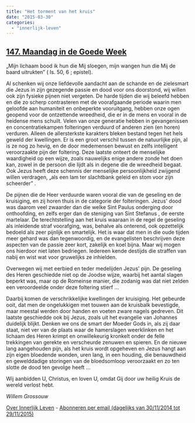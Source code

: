 ```yaml
---
title: "Het torment van het kruis"
date: "2015-03-30"
categories: 
  - "innerlijk-leven"
---
```


## [147\. Maandag in de Goede Week](http://ift.tt/1G6v2vs)

„Mijn lichaam bood ik hun die Mij sloegen, mijn wangen hun die Mij de baard uitrukten” ( Is. 50, 6 ; epistel).

Al schenken wij onze liefdevolle aandacht aan de schande en de zielesmart die Jezus in zijn gezegende passie en dood voor ons doorstond, wij willen ook zijn fysieke pijnen niet vergeten. De harde tijden die wij beleefd hebben en die zo scherp contrasteren met de voorafgaande periode waarin men geloofde aan humaniteit en onbeperkte vooruitgang, hebben onze ogen geopend voor de ontzettende wreedheid, die er in de mens en vooral in de heidense mens schuilt. Velen van onze generatie hebben in gevangenissen en concentratiekampen folteringen verduurd of anderen zien (en horen) verduren. Alleen de allersterkste karakters bleken bestand tegen het hels geweld der kwellingen. Er is een groot verschil tussen de natuurlijke pijn, al is ze nog zo hevig, en de door medemensen bewust en zelfs intelligent veroorzaakte pijn der foltering. Deze laatste onteert de menselijke waardigheid op een wijze, zoals nauwelijks enige andere zonde het doen kan, zowel in de persoon die lijdt als in degene die de wreedheid begaat. Ook Jezus heeft deze schennis der menselijke persoonlijkheid zwijgend willen verdragen, „als een lam ter slachtbank geleid en stom voor zijn scheerder” .

De pijnen die de Heer verduurde waren vooral die van de geseling en de kruisiging, en zij horen thuis in de categorie der folteringen. Jezus' dood was daarom veel zwaarder dan die welke Sint Paulus onderging door onthoofding, en zelfs erger dan de steniging van Sint Stefanus , de eerste martelaar. De terechtstelling aan het kruis waaraan in de regel de geseling als inleidende straf voorafging, was, behalve als onterend, ook opzettelijk bedoeld als zeer pijnlijk en smartelijk. Het is waar dat men in die oude tijden meer gehard was dan tegenwoordig, en de evangelisten beschrijven deze aspecten van de passie zeer kort, zakelijk en koel bijna. Maar wij mogen ons hierdoor niet laten bedriegen. Iedereen kende destijds die straffen van nabij en wist wat voor gruwelijks ze inhielden.

Overwegen wij met eerbied en teder medelijden Jezus' pijn. De geseling des Heren geschiedde niet op de Joodse wijze, waarbij het aantal slagen beperkt was, maar op de Romeinse manier, die zodanig was dat niet zelden een veroordeelde onder deze foltering stierf …

Daarbij komen de verschrikkelijke kwellingen der kruisiging. Het gebeurde ooit, dat men de ongelukkigen met touwen aan de kruisbalk bevestigde, maar meestal werden door handen en voeten zware nagels gedreven. Dit laatste geschiedde ook bij Jezus, zoals uit het evangelie van Johannes duidelijk blijkt. Denken we ons de smart der Moeder Gods in, als zij daar staat, niet ver van de plaats waar de hamerslagen weerklinken en het lichaam des Heren krimpt en onwillekeurig kronkelt onder de felle trekkingen van gerekte en verscheurde zenuwen en spieren. En de nieuwe lang aangehouden pijn, als het kruis wordt opgeheven en Jezus hangt aan zijn eigen bloedende wonden, uren lang, in een houding, die benauwdheid en gewelddadige storingen van de bloedsomloop veroorzaakt en zo ten slotte de dood ten gevolge heeft …

Wij aanbidden U, Christus, en loven U, omdat Gij door uw heilig Kruis de wereld verlost hebt.

_Willem Grossouw_

[Over Innerlijk Leven](http://ift.tt/1y6X5mY) - [Abonneren per email (dagelijks van 30/11/2014 tot 29/11/2015)](http://eepurl.com/9P3DT)
